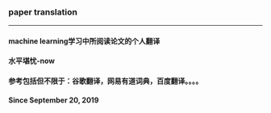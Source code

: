 ### paper translation

***

#### machine learning学习中所阅读论文的个人翻译

#### 水平堪忧-now

#### 参考包括但不限于：谷歌翻译，网易有道词典，百度翻译。。。。

#### Since September 20, 2019